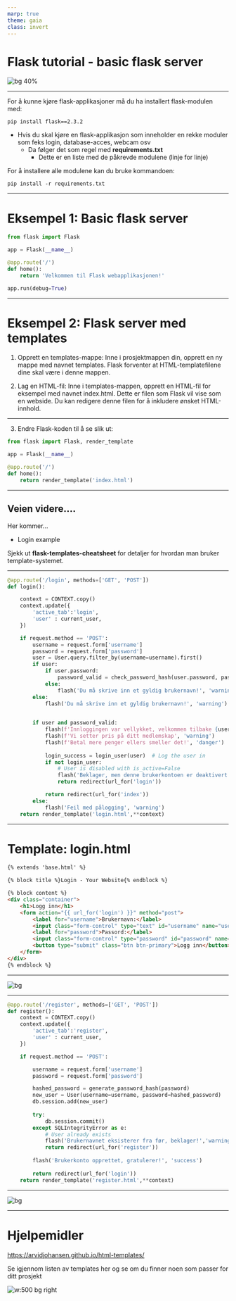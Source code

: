```yaml
---
marp: true
theme: gaia
class: invert
---
```


# Flask tutorial - basic flask server
![bg 40%](index-page.png )


---

For å kunne kjøre flask-applikasjoner må du ha installert flask-modulen med:

```
pip install flask==2.3.2
```

* Hvis du skal kjøre en flask-applikasjon som inneholder en rekke moduler som feks login, database-acces, webcam osv
    * Da følger det som regel med **requirements.txt**
        * Dette er en liste med de påkrevde modulene (linje for linje)

For å installere alle modulene kan du bruke kommandoen:

```
pip install -r requirements.txt 
```


---

# Eksempel 1: Basic flask server

```py
from flask import Flask

app = Flask(__name__)

@app.route('/')
def home():
    return 'Velkommen til Flask webapplikasjonen!'

app.run(debug=True)
```


---

# Eksempel 2: Flask server med templates

1. Opprett en templates-mappe:
Inne i prosjektmappen din, opprett en ny mappe med navnet templates. Flask forventer at HTML-templatefilene dine skal være i denne mappen.

2. Lag en HTML-fil:
Inne i templates-mappen, opprett en HTML-fil for eksempel med navnet index.html. Dette er filen som Flask vil vise som en webside. Du kan redigere denne filen for å inkludere ønsket HTML-innhold.

---



3. Endre Flask-koden til å se slik ut:

```py
from flask import Flask, render_template

app = Flask(__name__)

@app.route('/')
def home():
    return render_template('index.html')
```



---

## Veien videre....

Her kommer...

* Login example

Sjekk ut **flask-templates-cheatsheet** for detaljer for hvordan man bruker template-systemet.

---

<style scoped>


</style>

```py
@app.route('/login', methods=['GET', 'POST'])
def login():

    context = CONTEXT.copy()
    context.update({
        'active_tab':'login',
        'user' : current_user,
    })

    if request.method == 'POST':
        username = request.form['username']
        password = request.form['password']
        user = User.query.filter_by(username=username).first()
        if user:
            if user.password:
                password_valid = check_password_hash(user.password, password)
            else:
                flash('Du må skrive inn et gyldig brukernavn!', 'warning')
        else:
            flash('Du må skrive inn et gyldig brukernavn!', 'warning')

        
        if user and password_valid:
            flash(f'Innloggingen var vellykket, velkommen tilbake {user}!', 'success')
            flash(f'Vi setter pris på ditt medlemskap', 'warning')
            flash(f'Betal mere penger ellers smeller det!', 'danger')
            
            login_success = login_user(user)  # Log the user in
            if not login_user:
                # User is disabled with is_active=False
                flash('Beklager, men denne brukerkontoen er deaktivert!', 'warning')
                return redirect(url_for('login'))

            return redirect(url_for('index'))
        else:
            flash('Feil med pålogging', 'warning')
    return render_template('login.html',**context)
```

---

# Template: login.html

```html
{% extends 'base.html' %}

{% block title %}Login - Your Website{% endblock %}

{% block content %}
<div class="container">
    <h1>Logg inn</h1>
    <form action="{{ url_for('login') }}" method="post">
        <label for="username">Brukernavn:</label>
        <input class="form-control" type="text" id="username" name="username" required><br>
        <label for="password">Passord:</label>
        <input class="form-control" type="password" id="password" name="password" required><br>
        <button type="submit" class="btn btn-primary">Logg inn</button>
    </form>
</div>
{% endblock %}
```

---

![bg](loggin-inn.png )

---

```py
@app.route('/register', methods=['GET', 'POST'])
def register():
    context = CONTEXT.copy()
    context.update({
        'active_tab':'register',
        'user' : current_user,
    })

    if request.method == 'POST':

        username = request.form['username']
        password = request.form['password']

        hashed_password = generate_password_hash(password) 
        new_user = User(username=username, password=hashed_password)
        db.session.add(new_user)
        
        try:
            db.session.commit()
        except SQLIntegrityError as e:
            # User already exists
            flash('Brukernavnet eksisterer fra før, beklager!','warning')
            return redirect(url_for('register'))
        
        flash('Brukerkonto opprettet, gratulerer!', 'success')
        
        return redirect(url_for('login'))
    return render_template('register.html',**context)
```

---

![bg](register.png )





---

# Hjelpemidler

https://arvidjohansen.github.io/html-templates/

Se igjennom listen av templates her og se om du finner noen som passer for ditt prosjekt

![w:500 bg right](html-template.png )